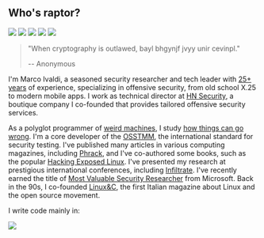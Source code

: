 ## Who's raptor?
[![](https://img.shields.io/github/stars/0xdea?style=flat&color=yellow)](https://opensource-heroes.com/u/0xdea)
[![](https://user-badge.committers.top/italy/0xdea.svg?kill_cache=1)](https://user-badge.committers.top/italy/0xdea)
[![](https://img.shields.io/github/followers/0xdea?style=flat&color=red)](https://github.com/gayanvoice/top-github-users/blob/main/markdown/followers/italy.md)
[![](https://img.shields.io/badge/twitter-%400xdea-blue.svg)](https://twitter.com/0xdea)
[![](https://img.shields.io/badge/mastodon-%40raptor-purple.svg)](https://infosec.exchange/@raptor)

> "When cryptography is outlawed, bayl bhgynjf jvyy unir cevinpl."
>
> -- Anonymous 

I'm Marco Ivaldi, a seasoned security researcher and tech leader with [25+ years](https://packetstormsecurity.com/files/author/191/) of experience, specializing in offensive security, from old school X.25 to modern mobile apps. I work as technical director at [HN Security](https://security.humanativaspa.it/), a boutique company I co-founded that provides tailored offensive security services. 

As a polyglot programmer of [weird machines](https://www.exploit-db.com/?author=315), I study [how things can go wrong](https://how.complexsystems.fail/). I'm a core developer of the [OSSTMM](http://www.osstmm.org/), the international standard for security testing. I've published many articles in various computing magazines, including [Phrack](http://phrack.org/issues/70/13.html#article), and I've co-authored some books, such as the popular [Hacking Exposed Linux](https://www.amazon.com/Hacking-Exposed-Linux/dp/0072262575). I've presented my research at prestigious international conferences, including [Infiltrate](https://web.archive.org/web/20230601160755/https://infiltratecon.com/). I've recently earned the title of [Most Valuable Security Researcher](https://www.credly.com/users/raptor) from Microsoft. Back in the 90s, I co-founded [Linux&C](https://0xdeadbeef.info/stuff/lc0.jpg), the first Italian magazine about Linux and the open source movement.

I write code mainly in:  

![](https://github-readme-stats.vercel.app/api/top-langs/?username=0xdea&layout=compact&theme=transparent&text_color=9198a1&hide_title=true&langs_count=10&hide=html)
